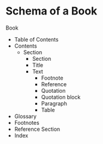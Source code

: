 # Schema of a Book

Book
- Table of Contents
- Contents
	- Section
		- Section
		- Title
		- Text
			- Footnote
			- Reference
			- Quotation
			- Quotation block
			- Paragraph
			- Table
- Glossary
- Footnotes
- Reference Section
- Index